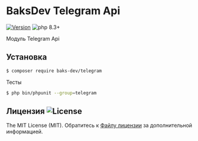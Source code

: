 # BaksDev Telegram Api

[![Version](https://img.shields.io/badge/version-7.1.9-blue)](https://github.com/baks-dev/telegram/releases)
![php 8.3+](https://img.shields.io/badge/php-min%208.3-red.svg)

Модуль Telegram Api

## Установка

``` bash
$ composer require baks-dev/telegram
```

Тесты

``` bash
$ php bin/phpunit --group=telegram
```

## Лицензия ![License](https://img.shields.io/badge/MIT-green)

The MIT License (MIT). Обратитесь к [Файлу лицензии](LICENSE.md) за дополнительной информацией.


